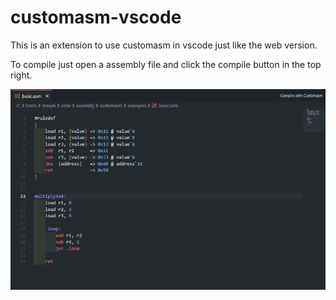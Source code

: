 # customasm-vscode

This is an extension to use customasm in vscode just like the web version.

To compile just open a assembly file and click the compile button in the top right.

![how to compile](./media/compile.png)
